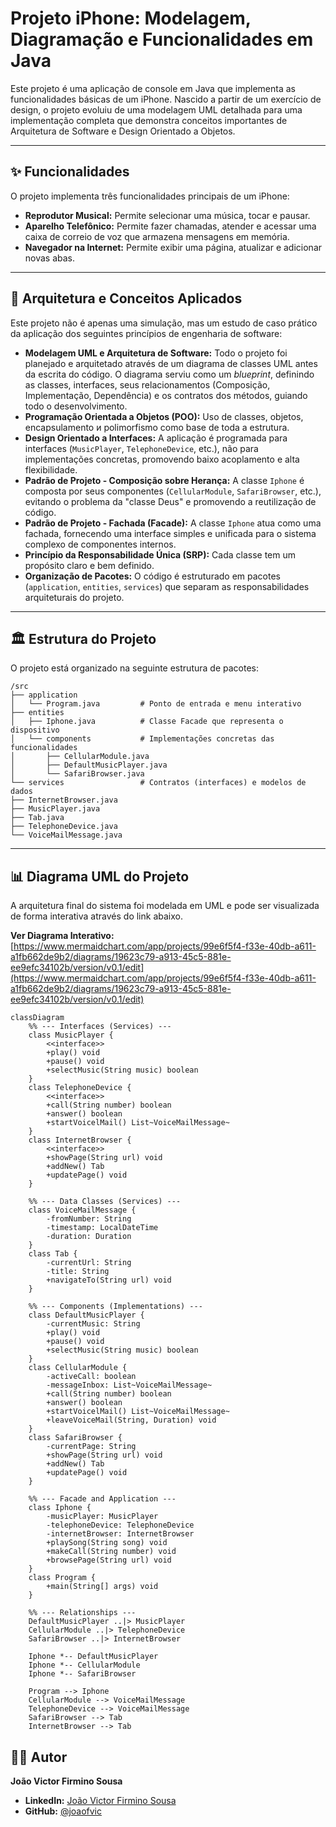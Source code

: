 # Projeto iPhone: Modelagem, Diagramação e Funcionalidades em Java

Este projeto é uma aplicação de console em Java que implementa as funcionalidades básicas de um iPhone. Nascido a partir de um exercício de design, o projeto evoluiu de uma modelagem UML detalhada para uma implementação completa que demonstra conceitos importantes de Arquitetura de Software e Design Orientado a Objetos.

---

## ✨ Funcionalidades

O projeto implementa três funcionalidades principais de um iPhone:

- **Reprodutor Musical:** Permite selecionar uma música, tocar e pausar.
- **Aparelho Telefônico:** Permite fazer chamadas, atender e acessar uma caixa de correio de voz que armazena mensagens em memória.
- **Navegador na Internet:** Permite exibir uma página, atualizar e adicionar novas abas.

---

## 🧠 Arquitetura e Conceitos Aplicados

Este projeto não é apenas uma simulação, mas um estudo de caso prático da aplicação dos seguintes princípios de engenharia de software:

- **Modelagem UML e Arquitetura de Software:** Todo o projeto foi planejado e arquitetado através de um diagrama de classes UML antes da escrita do código. O diagrama serviu como um *blueprint*, definindo as classes, interfaces, seus relacionamentos (Composição, Implementação, Dependência) e os contratos dos métodos, guiando todo o desenvolvimento.
- **Programação Orientada a Objetos (POO):** Uso de classes, objetos, encapsulamento и polimorfismo como base de toda a estrutura.
- **Design Orientado a Interfaces:** A aplicação é programada para interfaces (`MusicPlayer`, `TelephoneDevice`, etc.), não para implementações concretas, promovendo baixo acoplamento e alta flexibilidade.
- **Padrão de Projeto - Composição sobre Herança:** A classe `Iphone` é composta por seus componentes (`CellularModule`, `SafariBrowser`, etc.), evitando o problema da "classe Deus" e promovendo a reutilização de código.
- **Padrão de Projeto - Fachada (Facade):** A classe `Iphone` atua como uma fachada, fornecendo uma interface simples e unificada para o sistema complexo de componentes internos.
- **Princípio da Responsabilidade Única (SRP):** Cada classe tem um propósito claro e bem definido.
- **Organização de Pacotes:** O código é estruturado em pacotes (`application`, `entities`, `services`) que separam as responsabilidades arquiteturais do projeto.

---

## 🏛️ Estrutura do Projeto

O projeto está organizado na seguinte estrutura de pacotes:
```
/src
├── application
│   └── Program.java         # Ponto de entrada e menu interativo
├── entities
│   ├── Iphone.java          # Classe Facade que representa o dispositivo
│   └── components           # Implementações concretas das funcionalidades
│       ├── CellularModule.java
│       ├── DefaultMusicPlayer.java
│       └── SafariBrowser.java
└── services                 # Contratos (interfaces) e modelos de dados
├── InternetBrowser.java
├── MusicPlayer.java
├── Tab.java
├── TelephoneDevice.java
└── VoiceMailMessage.java
```
---

## 📊 Diagrama UML do Projeto

A arquitetura final do sistema foi modelada em UML e pode ser visualizada de forma interativa através do link abaixo.

**Ver Diagrama Interativo:** [https://www.mermaidchart.com/app/projects/99e6f5f4-f33e-40db-a611-a1fb662de9b2/diagrams/19623c79-a913-45c5-881e-ee9efc34102b/version/v0.1/edit](https://www.mermaidchart.com/app/projects/99e6f5f4-f33e-40db-a611-a1fb662de9b2/diagrams/19623c79-a913-45c5-881e-ee9efc34102b/version/v0.1/edit)

```mermaid
classDiagram
    %% --- Interfaces (Services) ---
    class MusicPlayer {
        <<interface>>
        +play() void
        +pause() void
        +selectMusic(String music) boolean
    }
    class TelephoneDevice {
        <<interface>>
        +call(String number) boolean
        +answer() boolean
        +startVoicelMail() List~VoiceMailMessage~
    }
    class InternetBrowser {
        <<interface>>
        +showPage(String url) void
        +addNew() Tab
        +updatePage() void
    }

    %% --- Data Classes (Services) ---
    class VoiceMailMessage {
        -fromNumber: String
        -timestamp: LocalDateTime
        -duration: Duration
    }
    class Tab {
        -currentUrl: String
        -title: String
        +navigateTo(String url) void
    }

    %% --- Components (Implementations) ---
    class DefaultMusicPlayer {
        -currentMusic: String
        +play() void
        +pause() void
        +selectMusic(String music) boolean
    }
    class CellularModule {
        -activeCall: boolean
        -messageInbox: List~VoiceMailMessage~
        +call(String number) boolean
        +answer() boolean
        +startVoicelMail() List~VoiceMailMessage~
        +leaveVoiceMail(String, Duration) void
    }
    class SafariBrowser {
        -currentPage: String
        +showPage(String url) void
        +addNew() Tab
        +updatePage() void
    }

    %% --- Facade and Application ---
    class Iphone {
        -musicPlayer: MusicPlayer
        -telephoneDevice: TelephoneDevice
        -internetBrowser: InternetBrowser
        +playSong(String song) void
        +makeCall(String number) void
        +browsePage(String url) void
    }
    class Program {
        +main(String[] args) void
    }

    %% --- Relationships ---
    DefaultMusicPlayer ..|> MusicPlayer
    CellularModule ..|> TelephoneDevice
    SafariBrowser ..|> InternetBrowser

    Iphone *-- DefaultMusicPlayer
    Iphone *-- CellularModule
    Iphone *-- SafariBrowser

    Program --> Iphone
    CellularModule --> VoiceMailMessage
    TelephoneDevice --> VoiceMailMessage
    SafariBrowser --> Tab
    InternetBrowser --> Tab
```

## 👨‍💻 Autor

**João Victor Firmino Sousa**

* **LinkedIn:** [João Victor Firmino Sousa](https://www.linkedin.com/in/jo%C3%A3o-victor-firmino-sousa-130874208/)
* **GitHub:** [@joaofvic](https://github.com/joaofvic)
